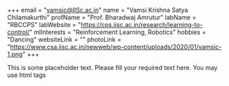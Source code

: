 +++
email = "vamsic@IISc.ac.in"
name = "Vamsi Krishna Satya Chilamakurthi"
profName = "Prof. Bharadwaj Amrutur"
labName = "RBCCPS"
labWebsite = "https://cps.iisc.ac.in/research/learning-to-control/"
mlInterests = "Reinforcement Learning, Robotics"
hobbies = "Dancing"
websiteLink = ""
photoLink = "https://www.csa.iisc.ac.in/newweb/wp-content/uploads/2020/01/vamsic-1.png"
+++

This is some placeholder text. Please fill your required text here. You may use html tags